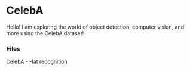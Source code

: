 # CelebA
Hello! I am exploring the world of object detection, computer vision, and more using the CelebA dataset!

### Files
CelebA - Hat recognition

